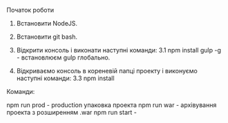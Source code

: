 Початок роботи

1. Встановити NodeJS.
2. Встановити git bash.
3. Відкрити   консоль і виконати наступні команди:
3.1 npm install gulp -g  - встановлюєм gulp глобально.


4. Відкриваємо консоль в кореневій папці проекту і виконуємо наступні команди:
3.3 npm install

Команди:

npm run prod - production упаковка проекта
npm run war - архівування проекта з розширенням .war
npm run start - 

